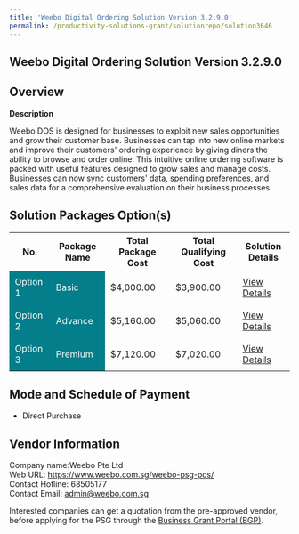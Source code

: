 ```yaml
---
title: 'Weebo Digital Ordering Solution Version 3.2.9.0'
permalink: /productivity-solutions-grant/solutionrepo/solution3646
---
```


## Weebo Digital Ordering Solution Version 3.2.9.0

## Overview

**Description**

Weebo DOS is designed for businesses to exploit new sales opportunities and grow their customer base. Businesses can tap into new online markets and improve their customers' ordering experience by giving diners the ability to browse and order online. This intuitive online ordering software is packed with useful features designed to grow sales and manage costs. Businesses can now sync customers' data, spending preferences, and sales data for a comprehensive evaluation on their business processes.

## Solution Packages Option(s)

<table>
<tr>
<th><b>No.</b></th>
<th><b>Package Name</b></th>
<th><b>Total Package Cost</b></th>
<th><b>Total Qualifying Cost</b></th>
<th><b>Solution Details</b></th>
</tr>
<tr>
<td style='padding: 10px; background-color: #037E8A; color: #FFFFFF;'>Option 1</td>
<td style='padding: 10px; background-color: #037E8A; color: #FFFFFF;'>Basic</td>
<td style='padding: 10px;'>$4,000.00</td>
<td style='padding: 10px;'>$3,900.00</td>
<td style='padding: 10px;'><a href='/images/psg/Weebo_Desensitised_Annex_3_Part_1.pdf' target='_blank'>View Details</a></td>
</tr>
<tr>
<td style='padding: 10px; background-color: #037E8A; color: #FFFFFF;'>Option 2</td>
<td style='padding: 10px; background-color: #037E8A; color: #FFFFFF;'>Advance</td>
<td style='padding: 10px;'>$5,160.00</td>
<td style='padding: 10px;'>$5,060.00</td>
<td style='padding: 10px;'><a href='/images/psg/Weebo_Desensitised_Annex_3_Part_2.pdf' target='_blank'>View Details</a></td>
</tr>
<tr>
<td style='padding: 10px; background-color: #037E8A; color: #FFFFFF;'>Option 3</td>
<td style='padding: 10px; background-color: #037E8A; color: #FFFFFF;'>Premium</td>
<td style='padding: 10px;'>$7,120.00</td>
<td style='padding: 10px;'>$7,020.00</td>
<td style='padding: 10px;'><a href='/images/psg/Weebo_Desensitised_Annex_3_Part_3.pdf' target='_blank'>View Details</a></td>
</tr>
</table>

## Mode and Schedule of Payment

 - Direct Purchase

## Vendor Information

 Company name:Weebo Pte Ltd<br>Web URL: https://www.weebo.com.sg/weebo-psg-pos/ <br>Contact Hotline: 68505177 <br>Contact Email: admin@weebo.com.sg 

Interested companies can get a quotation from the pre-approved vendor, before applying for the PSG through the <a href='https://www.businessgrants.gov.sg/' target='_blank' rel='noopener'>Business Grant Portal (BGP)</a>.

<script src="/jquery/resize-tables.js"></script>
